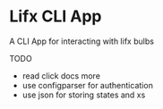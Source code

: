# Lifx CLI App

A CLI App for interacting with lifx bulbs

TODO
- read click docs more
- use configparser for authentication
- use json for storing states and xs